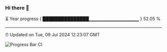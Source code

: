 ### Hi there 👋

⏳ Year progress { ███████████████▁▁▁▁▁▁▁▁▁▁▁▁▁▁▁ } 52.05 %

---

⏰ Updated on Tue, 09 Jul 2024 12:23:07 GMT

![Progress Bar CI](https://github.com/liununu/liununu/workflows/Progress%20Bar%20CI/badge.svg)
